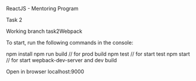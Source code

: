 ReactJS - Mentoring Program

Task 2

Working branch task2Webpack

To start, run the following commands in the console:

npm install
npm run build                   // for prod build
npm test                        // for start test
npm start                       // for start wepback-dev-server and dev build


Open in browser localhost:9000
